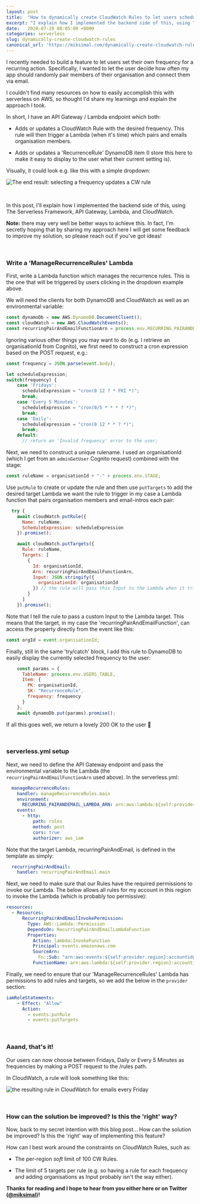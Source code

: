 ```yaml
---
layout: post
title:  "How to dynamically create CloudWatch Rules to let users schedule recurring actions"
excerpt: "I explain how I implemented the backend side of this, using The Serverless Framework, API Gateway, Lambda, and CloudWatch."
date:   2020-07-28 08:05:00 +0000
categories: serverless
slug: dynamically-create-cloudwatch-rules
canonical_url: 'https://miksimal.com/dynamically-create-cloudwatch-rules'
---
```


I recently needed to build a feature to let users set their own frequency for a recurring action. Specifically, I wanted to let the user decide how often my app should randomly pair members of their organisation and connect them via email.

I couldn't find many resources on how to easily accomplish this with serverless on AWS, so thought I'd share my learnings and explain the approach I took.

In short, I have an API Gateway / Lambda endpoint which both:
+ Adds or updates a CloudWatch Rule with the desired frequency. This rule will then trigger a Lambda (when it's time) which pairs and emails organisation members.

+ Adds or updates a 'RecurrenceRule' DynamoDB item (I store this here to make it easy to display to the user what their current setting is).


Visually, it could look e.g. like this with a simple dropdown:

![The end result: selecting a frequency updates a CW rule](/assets/end-result-set-frequency.gif)

<br />

In this post, I'll explain how I implemented the backend side of this, using The Serverless Framework, API Gateway, Lambda, and CloudWatch.

**Note:** there may very well be better ways to achieve this. In fact, I'm secretly hoping that by sharing my approach here I will get some feedback to improve my solution, so please reach out if you've got ideas!

<br />

### Write a 'ManageRecurrenceRules' Lambda

First, write a Lambda function which manages the recurrence rules. This is the one that will be triggered by users clicking in the dropdown example above.

We will need the clients for both DynamoDB and CloudWatch as well as an environmental variable:

``` javascript
const dynamoDb = new AWS.DynamoDB.DocumentClient();
const cloudWatch = new AWS.CloudWatchEvents();
const recurringPairAndEmailFunctionArn = process.env.RECURRING_PAIRANDEMAIL_LAMBDA_ARN;
```

Ignoring various other things you may want to do (e.g. I retrieve an organisationId from Cognito), we first need to construct a cron expression based on the POST request, e.g.:

``` javascript
const frequency = JSON.parse(event.body);

let scheduleExpression;
switch(frequency) {
    case 'Fridays':
      scheduleExpression = "cron(0 12 ? * FRI *)";
      break;
    case 'Every 5 Minutes':
      scheduleExpression = "cron(0/5 * * * ? *)";
      break;
    case 'Daily':
      scheduleExpression = "cron(0 12 * * ? *)";
      break;
    default:
      // return an 'Invalid frequency' error to the user;
```

Next, we need to construct a unique rulename. I used an organisationId (which I get from an `adminGetUser` Cognito request) combined with the stage:

``` javascript
const ruleName = organisationId + "-" + process.env.STAGE;
```

Use `putRule` to create or update the rule and then use `putTargets` to add the desired target Lambda we want the rule to trigger in my case a Lambda function that pairs organisation members and email-intros each pair:

``` javascript
  try {
    await cloudWatch.putRule({
      Name: ruleName,
      ScheduleExpression: scheduleExpression
    }).promise();

    await cloudWatch.putTargets({
      Rule: ruleName,
      Targets: [
        {
          Id: organisationId,
          Arn: recurringPairAndEmailFunctionArn,
          Input: JSON.stringify({
            organisationId: organisationId
          }) // the rule will pass this Input to the Lambda when it triggers it
        }
      ]
    }).promise();
```

Note that I tell the rule to pass a custom Input to the Lambda target. This means that the target, in my case the 'recurringPairAndEmailFunction', can access the property directly from the event like this:


``` javascript
const orgId = event.organisationId;
```


Finally, still in the same 'try/catch' block, I add this rule to DynamoDB to easily display the currently selected frequency to the user:
``` javascript
    const params = {
      TableName: process.env.USERS_TABLE,
      Item: {
        PK: organisationId,
        SK: "RecurrenceRule",
        frequency: frequency
      }
    };
    await dynamoDb.put(params).promise();
```

If all this goes well, we return a lovely 200 OK to the user 🎉

<br />

### serverless.yml setup

Next, we need to define the API Gateway endpoint and pass the environmental variable to the Lambda (the `recurringPairAndEmailFunctionArn` used above). In the serverless.yml:

``` yaml
  manageRecurrenceRules:
    handler: manageRecurrenceRules.main
    environment:
      RECURRING_PAIRANDEMAIL_LAMBDA_ARN: arn:aws:lambda:${self:provider.region}:accountidgoeshere:function:${self:service}-${self:custom.stage}-recurringPairAndEmail
    events:
      - http:
          path: rules
          method: post
          cors: true
          authorizer: aws_iam
```

Note that the target Lambda, recurringPairAndEmail, is defined in the template as simply:
``` yaml
  recurringPairAndEmail:
    handler: recurringPairAndEmail.main
```

Next, we need to make sure that our Rules have the required permissions to invoke our Lambda. The below allows all rules for my account in this region to invoke the Lambda (which is probably too permissive):

``` yaml
resources:
  - Resources:
      RecurringPairAndEmailInvokePermission:
        Type: AWS::Lambda::Permission
        DependsOn: RecurringPairAndEmailLambdaFunction
        Properties:
          Action: lambda:InvokeFunction
          Principal: events.amazonaws.com
          SourceArn:
            Fn::Sub: "arn:aws:events:${self:provider.region}:accountidgoeshere:rule/*"
          FunctionName: arn:aws:lambda:${self:provider.region}:accountidgoeshere:function:${self:service}-${self:custom.stage}-recurringPairAndEmail
```

Finally, we need to ensure that our 'ManageRecurrenceRules' Lambda has permissions to add rules and targets, so we add the below in the `provider` section:

``` yaml
iamRoleStatements:
    - Effect: "Allow"
      Action:
        - events:putRule
        - events:putTargets
```
<br />

### Aaand, that's it!
Our users can now choose between Fridays, Daily or Every 5 Minutes as frequencies by making a POST request to the /rules path.

In CloudWatch, a rule will look something like this:

![the resulting rule in CloudWatch for emails every Friday](/assets/the-result-in-cloudwatch.png)

<br />

### How can the solution be improved? Is this the 'right' way?
Now, back to my secret intention with this blog post... How can the solution be improved? Is this the 'right' way of implementing this feature?

How can I best work around the constraints on CloudWatch Rules, such as:

+ The per-region *soft* limit of 100 CW Rules.

+ The limit of 5 targets per rule (e.g. so having a rule for each frequency and adding organisations as Input probably isn't the way either).

**Thanks for reading and I hope to hear from you either here or on Twitter (<a href="https://twitter.com/miksimal" target="_blank">@miksimal</a>)!**